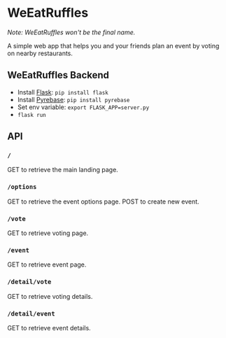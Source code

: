 # WeEatRuffles

*Note: WeEatRuffles won't be the final name.*

A simple web app that helps you and your friends plan an event by voting on nearby restaurants.

## WeEatRuffles Backend

* Install [Flask](http://flask.pocoo.org): `pip install flask`
* Install [Pyrebase](https://github.com/thisbejim/Pyrebase): `pip install pyrebase`
* Set env variable: `export FLASK_APP=server.py`
* `flask run`

## API

### `/`

GET to retrieve the main landing page.

### `/options`

GET to retrieve the event options page.
POST to create new event.

### `/vote`

GET to retrieve voting page.

### `/event`

GET to retrieve event page.

### `/detail/vote`

GET to retrieve voting details.

### `/detail/event`

GET to retrieve event details.
